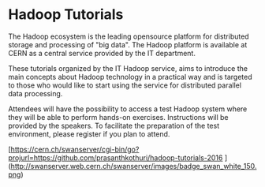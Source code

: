 # Hadoop Tutorials

The Hadoop ecosystem is the leading opensource platform for distributed storage and processing of "big data". The Hadoop platform is available at CERN as a central service provided by the IT department.

These tutorials organized by the IT Hadoop service, aims to introduce the main concepts about Hadoop technology in a practical way and is targeted to those who would like to start using the service for distributed parallel data processing.

Attendees will have the possibility to access a test Hadoop system where they will be able to perform hands-on exercises. Instructions will be provided by the speakers. To facilitate the preparation of the test environment, please register if you plan to attend.

[https://cern.ch/swanserver/cgi-bin/go?projurl=https://github.com/prasanthkothuri/hadoop-tutorials-2016
] (http://swanserver.web.cern.ch/swanserver/images/badge_swan_white_150.png)
